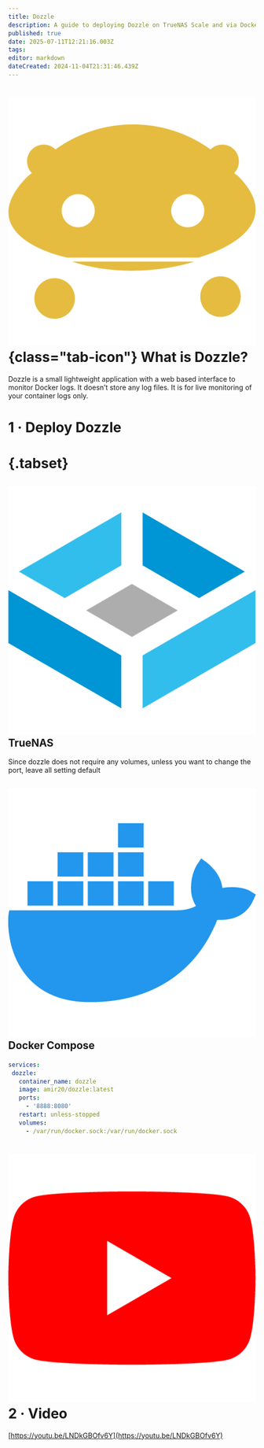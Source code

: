 ```yaml
---
title: Dozzle
description: A guide to deploying Dozzle on TrueNAS Scale and via Docker Compose
published: true
date: 2025-07-11T12:21:16.003Z
tags: 
editor: markdown
dateCreated: 2024-11-04T21:31:46.439Z
---
```


# ![](/dozzle.png){class="tab-icon"} What is Dozzle?

Dozzle is a small lightweight application with a web based interface to monitor Docker logs. It doesn’t store any log files. It is for live monitoring of your container logs only.

# 1 · Deploy Dozzle
# {.tabset}

## <img src="/truenas.png" class="tab-icon"> TrueNAS
Since dozzle does not require any volumes, unless you want to change the port, leave all setting default

## <img src="/docker.png" class="tab-icon"> Docker Compose

```yaml
services:
 dozzle:
   container_name: dozzle
   image: amir20/dozzle:latest
   ports:
     - '8888:8080'
   restart: unless-stopped
   volumes:
     - /var/run/docker.sock:/var/run/docker.sock
```

# <img src="/youtube.png" class="tab-icon"> 2 · Video

[https://youtu.be/LNDkGBOfv6Y](https://youtu.be/LNDkGBOfv6Y)